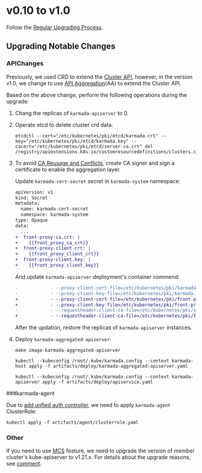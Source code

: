 # v0.10 to v1.0

Follow the [Regular Upgrading Process](./README.md).

## Upgrading Notable Changes

### APIChanges

Previously, we used CRD to extend the [Cluster API](https://github.com/karmada-io/karmada/blob/v0.10.1/charts/_crds/bases/cluster.karmada.io_clusters.yaml), however, in the version v1.0, we change to use [API Aggregation](https://kubernetes.io/docs/concepts/extend-kubernetes/api-extension/apiserver-aggregation/)(AA) to extend the Cluster API.

Based on the above change, perform the following operations during the upgrade:

1. Chang the replicas of `karmada-apiserver` to 0.

2. Operate etcd to delete cluster crd data.

   ```
   etcdctl --cert="/etc/kubernetes/pki/etcd/karmada.crt" --key="/etc/kubernetes/pki/etcd/karmada.key" --cacert="/etc/kubernetes/pki/etcd/server-ca.crt" del /registry/apiextensions.k8s.io/customresourcedefinitions/clusters.cluster.karmada.io
   ```

3. To avoid [CA Reusage and Conflicts](https://kubernetes.io/docs/tasks/extend-kubernetes/configure-aggregation-layer/#ca-reusage-and-conflicts), create CA signer and sign a certificate to enable the aggregation layer.

   Update `karmada-cert-secret` secret in `karmada-system` namespace:

   ```diff
   apiVersion: v1
   kind: Secret
   metadata:
     name: karmada-cert-secret
     namespace: karmada-system
   type: Opaque
   data:
     ...
   +  front-proxy-ca.crt: |
   +    {{front_proxy_ca_crt}}
   +  front-proxy-client.crt: |
   +    {{front_proxy_client_crt}}
   +  front-proxy-client.key: |
   +    {{front_proxy_client_key}}
   ```

   And update `karmada-apiserver` deployment's container commend:

   ```diff
   -            - --proxy-client-cert-file=/etc/kubernetes/pki/karmada.crt
   -            - --proxy-client-key-file=/etc/kubernetes/pki/karmada.key
   +            - --proxy-client-cert-file=/etc/kubernetes/pki/front-proxy-client.crt
   +            - --proxy-client-key-file=/etc/kubernetes/pki/front-proxy-client.key
   -            - --requestheader-client-ca-file=/etc/kubernetes/pki/server-ca.crt
   +            - --requestheader-client-ca-file=/etc/kubernetes/pki/front-proxy-ca.crt
   ```

   After the updation, restore the replicas of `karmada-apiserver` instances.

4. Deploy `karmada-aggregated-apiserver`:

   ```
   make image-karmada-aggregated-apiserver
   
   kubectl --kubeconfig /root/.kube/karmada.config --context karmada-host apply -f artifacts/deploy/karmada-aggregated-apiserver.yaml
   
   kubectl --kubeconfig /root/.kube/karmada.config --context karmada-apiserver apply -f artifacts/deploy/apiservice.yaml
   ```

###karmada-agent

Due to [add unfied auth controller](https://github.com/karmada-io/karmada/pull/1104), we need to apply `karmada-agent` ClusterRole:

```
kubectl apply -f artifacts/agent/clusterrole.yaml
```

### Other

If you need to use [MCS](https://github.com/karmada-io/karmada/blob/master/docs/multi-cluster-service.md) feature, we need to upgrade the version of member cluster's kube-apiserver to v1.21.x. For details about the upgrade reasons, see [comment](https://github.com/karmada-io/karmada/pull/1107#issuecomment-997159415).
